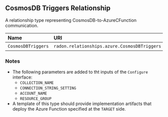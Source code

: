 ## CosmosDB Triggers Relationship

A relationship type representing CosmosDB-to-AzureCFunction communication.

| Name | URI | Version | Derived From |
|:---- |:--- |:------- |:------------ |
| `CosmosDBTriggers` | `radon.relationships.azure.CosmosDBTriggers` | 1.0.0 | `radon.relationships.azure.Triggers` |

### Notes

* The following parameters are added to tht inputs of the `Configure` interface:
    * `COLLECTION_NAME`
    * `CONNECTION_STRING_SETTING`
    * `ACCOUNT_NAME`
    * `RESOURCE_GROUP`
* A template of this type should provide implementation artifacts that deploy the Azure Function specified at the `TARGET` side.
